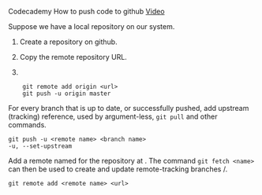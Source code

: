 Codecademy 
How to push code to github
[Video](https://www.youtube.com/watch?v=wrb7Gge9yoE)


Suppose we have a local repository on our system.
1) Create a repository on github.
2) Copy the remote repository URL.

3)

        git remote add origin <url>
        git push -u origin master

For every branch that is up to date, or successfully pushed, add upstream (tracking) reference, used by argument-less, `git pull` and other commands. 

    git push -u <remote name> <branch name>
    -u, --set-upstream

Add a remote named <name> for the repository at <url>. The command `git fetch <name>` can then be used to create and update remote-tracking branches <name>/<branch>.
    
    git remote add <remote name> <url>
